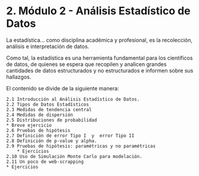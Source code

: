 # 2. Módulo 2 - Análisis Estadístico de Datos

La estadística... como disciplina académica y profesional, es la recolección, análisis e interpretación de datos.

Como tal, la estadística es una herramienta fundamental para los científicos de datos, de quienes se espera que recopilen 
y analicen grandes cantidades de datos estructurados y no estructurados e informen sobre sus hallazgos.

El contenido se divide de la siguiente manera:

    2.1 Introducción al Análisis Estadístico de Datos.
    2.2 Tipos de Datos Estadísticos
    2.3 Medidas de tendencia central
    2.4 Medidas de dispersión
    2.5 Distribuciones de probabilidad
	* Breve ejercicio
    2.6 Pruebas de hipótesis
    2.7 Definición de error Tipo I  y  error Tipo II
    2.8 Definición de p-value y alpha. 
    2.9 Pruebas de hipótesis: paramétricas y no paramétricas
        * Ejercicios
    2.10 Uso de Simulación Monte Carlo para modelación.
    2.11 Un poco de web-scrapping
	* Ejercicios

